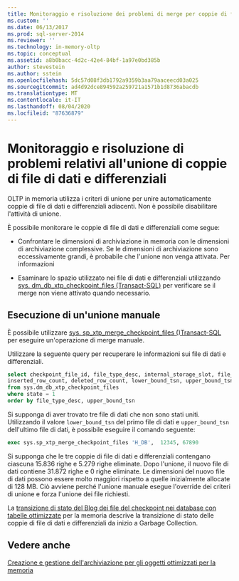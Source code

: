 ```yaml
---
title: Monitoraggio e risoluzione dei problemi di merge per coppie di file di dati e differenziali | Microsoft Docs
ms.custom: ''
ms.date: 06/13/2017
ms.prod: sql-server-2014
ms.reviewer: ''
ms.technology: in-memory-oltp
ms.topic: conceptual
ms.assetid: a8b0bacc-4d2c-42e4-84bf-1a97e0bd385b
author: stevestein
ms.author: sstein
ms.openlocfilehash: 5dc57d08f3db1792a9359b3aa79aaceecd03a025
ms.sourcegitcommit: ad4d92dce894592a259721a1571b1d8736abacdb
ms.translationtype: MT
ms.contentlocale: it-IT
ms.lasthandoff: 08/04/2020
ms.locfileid: "87636879"
---
```

# <a name="monitoring-and-troubleshooting-merge-for-data-and-delta-file-pairs"></a>Monitoraggio e risoluzione di problemi relativi all'unione di coppie di file di dati e differenziali
  OLTP in memoria utilizza i criteri di unione per unire automaticamente coppie di file di dati e differenziali adiacenti. Non è possibile disabilitare l'attività di unione.  
  
 È possibile monitorare le coppie di file di dati e differenziali come segue:  
  
-   Confrontare le dimensioni di archiviazione in memoria con le dimensioni di archiviazione complessive. Se le dimensioni di archiviazione sono eccessivamente grandi, è probabile che l'unione non venga attivata. Per informazioni  
  
-   Esaminare lo spazio utilizzato nei file di dati e differenziali utilizzando [sys. dm_db_xtp_checkpoint_files &#40;Transact-SQL&#41;](/sql/relational-databases/system-dynamic-management-views/sys-dm-db-xtp-checkpoint-files-transact-sql) per verificare se il merge non viene attivato quando necessario.  
  
## <a name="performing-a-manual-merge"></a>Esecuzione di un'unione manuale  
 È possibile utilizzare [sys. sp_xtp_merge_checkpoint_files &#40;&#41;Transact-SQL](/sql/relational-databases/system-stored-procedures/sys-sp-xtp-merge-checkpoint-files-transact-sql) per eseguire un'operazione di merge manuale.  
  
 Utilizzare la seguente query per recuperare le informazioni sui file di dati e differenziali.  
  
```sql  
select checkpoint_file_id, file_type_desc, internal_storage_slot, file_size_in_bytes, file_size_used_in_bytes,   
inserted_row_count, deleted_row_count, lower_bound_tsn, upper_bound_tsn   
from sys.dm_db_xtp_checkpoint_files  
where state = 1  
order by file_type_desc, upper_bound_tsn  
```  
  
 Si supponga di aver trovato tre file di dati che non sono stati uniti. Utilizzando il valore `lower_bound_tsn` del primo file di dati e `upper_bound_tsn` dell'ultimo file di dati, è possibile eseguire il comando seguente:  
  
```sql  
exec sys.sp_xtp_merge_checkpoint_files 'H_DB',  12345, 67890  
```  
  
 Si supponga che le tre coppie di file di dati e differenziali contengano ciascuna 15.836 righe e 5.279 righe eliminate. Dopo l'unione, il nuovo file di dati contiene 31.872 righe e 0 righe eliminate. Le dimensioni del nuovo file di dati possono essere molto maggiori rispetto a quelle inizialmente allocate di 128 MB. Ciò avviene perché l'unione manuale esegue l'override dei criteri di unione e forza l'unione dei file richiesti.  
  
 La [transizione di stato del Blog dei file del checkpoint nei database con tabelle ottimizzate](https://cloudblogs.microsoft.com/sqlserver/2014/01/23/state-transition-of-checkpoint-files-in-databases-with-memory-optimized-tables/) per la memoria descrive la transizione di stato delle coppie di file di dati e differenziali da inizio a Garbage Collection.  
  
## <a name="see-also"></a>Vedere anche  
 [Creazione e gestione dell'archiviazione per gli oggetti ottimizzati per la memoria](../relational-databases/in-memory-oltp/creating-and-managing-storage-for-memory-optimized-objects.md)  
  
